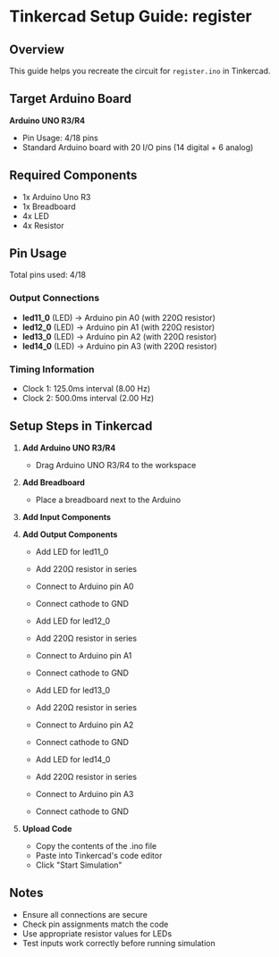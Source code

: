 # Tinkercad Setup Guide: register

## Overview
This guide helps you recreate the circuit for `register.ino` in Tinkercad.

## Target Arduino Board
**Arduino UNO R3/R4**
- Pin Usage: 4/18 pins
- Standard Arduino board with 20 I/O pins (14 digital + 6 analog)

## Required Components
- 1x Arduino Uno R3
- 1x Breadboard
- 4x LED
- 4x Resistor

## Pin Usage
Total pins used: 4/18

### Output Connections
- **led11_0** (LED) → Arduino pin A0 (with 220Ω resistor)
- **led12_0** (LED) → Arduino pin A1 (with 220Ω resistor)
- **led13_0** (LED) → Arduino pin A2 (with 220Ω resistor)
- **led14_0** (LED) → Arduino pin A3 (with 220Ω resistor)

### Timing Information
- Clock 1: 125.0ms interval (8.00 Hz)
- Clock 2: 500.0ms interval (2.00 Hz)

## Setup Steps in Tinkercad

1. **Add Arduino UNO R3/R4**
   - Drag Arduino UNO R3/R4 to the workspace

2. **Add Breadboard**
   - Place a breadboard next to the Arduino

3. **Add Input Components**
4. **Add Output Components**
   - Add LED for led11_0
   - Add 220Ω resistor in series
   - Connect to Arduino pin A0
   - Connect cathode to GND

   - Add LED for led12_0
   - Add 220Ω resistor in series
   - Connect to Arduino pin A1
   - Connect cathode to GND

   - Add LED for led13_0
   - Add 220Ω resistor in series
   - Connect to Arduino pin A2
   - Connect cathode to GND

   - Add LED for led14_0
   - Add 220Ω resistor in series
   - Connect to Arduino pin A3
   - Connect cathode to GND

5. **Upload Code**
   - Copy the contents of the .ino file
   - Paste into Tinkercad's code editor
   - Click "Start Simulation"

## Notes
- Ensure all connections are secure
- Check pin assignments match the code
- Use appropriate resistor values for LEDs
- Test inputs work correctly before running simulation
